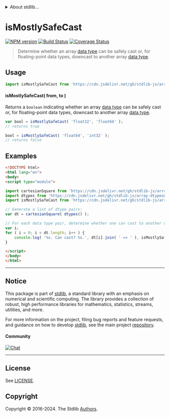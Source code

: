 <!--

@license Apache-2.0

Copyright (c) 2024 The Stdlib Authors.

Licensed under the Apache License, Version 2.0 (the "License");
you may not use this file except in compliance with the License.
You may obtain a copy of the License at

   http://www.apache.org/licenses/LICENSE-2.0

Unless required by applicable law or agreed to in writing, software
distributed under the License is distributed on an "AS IS" BASIS,
WITHOUT WARRANTIES OR CONDITIONS OF ANY KIND, either express or implied.
See the License for the specific language governing permissions and
limitations under the License.

-->


<details>
  <summary>
    About stdlib...
  </summary>
  <p>We believe in a future in which the web is a preferred environment for numerical computation. To help realize this future, we've built stdlib. stdlib is a standard library, with an emphasis on numerical and scientific computation, written in JavaScript (and C) for execution in browsers and in Node.js.</p>
  <p>The library is fully decomposable, being architected in such a way that you can swap out and mix and match APIs and functionality to cater to your exact preferences and use cases.</p>
  <p>When you use stdlib, you can be absolutely certain that you are using the most thorough, rigorous, well-written, studied, documented, tested, measured, and high-quality code out there.</p>
  <p>To join us in bringing numerical computing to the web, get started by checking us out on <a href="https://github.com/stdlib-js/stdlib">GitHub</a>, and please consider <a href="https://opencollective.com/stdlib">financially supporting stdlib</a>. We greatly appreciate your continued support!</p>
</details>

# isMostlySafeCast

[![NPM version][npm-image]][npm-url] [![Build Status][test-image]][test-url] [![Coverage Status][coverage-image]][coverage-url] <!-- [![dependencies][dependencies-image]][dependencies-url] -->

> Determine whether an array [data type][@stdlib/array/dtypes] can be safely cast or, for floating-point data types, downcast to another array [data type][@stdlib/array/dtypes].

<!-- Section to include introductory text. Make sure to keep an empty line after the intro `section` element and another before the `/section` close. -->

<section class="intro">

</section>

<!-- /.intro -->

<!-- Package usage documentation. -->



<section class="usage">

## Usage

```javascript
import isMostlySafeCast from 'https://cdn.jsdelivr.net/gh/stdlib-js/array-base-assert-is-mostly-safe-data-type-cast@v0.2.1-esm/index.mjs';
```

#### isMostlySafeCast( from, to )

Returns a `boolean` indicating whether an array [data type][@stdlib/array/dtypes] can be safely cast or, for floating-point data types, downcast to another array [data type][@stdlib/array/dtypes].

```javascript
var bool = isMostlySafeCast( 'float32', 'float64' );
// returns true

bool = isMostlySafeCast( 'float64', 'int32' );
// returns false
```

</section>

<!-- /.usage -->

<!-- Package usage notes. Make sure to keep an empty line after the `section` element and another before the `/section` close. -->

<section class="notes">

</section>

<!-- /.notes -->

<!-- Package usage examples. -->

<section class="examples">

## Examples

<!-- eslint no-undef: "error" -->

```html
<!DOCTYPE html>
<html lang="en">
<body>
<script type="module">

import cartesianSquare from 'https://cdn.jsdelivr.net/gh/stdlib-js/array-base-cartesian-square@esm/index.mjs';
import dtypes from 'https://cdn.jsdelivr.net/gh/stdlib-js/array-dtypes@esm/index.mjs';
import isMostlySafeCast from 'https://cdn.jsdelivr.net/gh/stdlib-js/array-base-assert-is-mostly-safe-data-type-cast@v0.2.1-esm/index.mjs';

// Generate a list of dtype pairs:
var dt = cartesianSquare( dtypes() );

// For each data type pair, determine whether one can cast to another data type...
var i;
for ( i = 0; i < dt.length; i++ ) {
    console.log( '%s. Can cast? %s.', dt[i].join( ' => ' ), isMostlySafeCast.apply( null, dt[i] ) );
}

</script>
</body>
</html>
```

</section>

<!-- /.examples -->

<!-- Section to include cited references. If references are included, add a horizontal rule *before* the section. Make sure to keep an empty line after the `section` element and another before the `/section` close. -->

<section class="references">

</section>

<!-- /.references -->

<!-- Section for related `stdlib` packages. Do not manually edit this section, as it is automatically populated. -->

<section class="related">

</section>

<!-- /.related -->

<!-- Section for all links. Make sure to keep an empty line after the `section` element and another before the `/section` close. -->


<section class="main-repo" >

* * *

## Notice

This package is part of [stdlib][stdlib], a standard library with an emphasis on numerical and scientific computing. The library provides a collection of robust, high performance libraries for mathematics, statistics, streams, utilities, and more.

For more information on the project, filing bug reports and feature requests, and guidance on how to develop [stdlib][stdlib], see the main project [repository][stdlib].

#### Community

[![Chat][chat-image]][chat-url]

---

## License

See [LICENSE][stdlib-license].


## Copyright

Copyright &copy; 2016-2024. The Stdlib [Authors][stdlib-authors].

</section>

<!-- /.stdlib -->

<!-- Section for all links. Make sure to keep an empty line after the `section` element and another before the `/section` close. -->

<section class="links">

[npm-image]: http://img.shields.io/npm/v/@stdlib/array-base-assert-is-mostly-safe-data-type-cast.svg
[npm-url]: https://npmjs.org/package/@stdlib/array-base-assert-is-mostly-safe-data-type-cast

[test-image]: https://github.com/stdlib-js/array-base-assert-is-mostly-safe-data-type-cast/actions/workflows/test.yml/badge.svg?branch=v0.2.1
[test-url]: https://github.com/stdlib-js/array-base-assert-is-mostly-safe-data-type-cast/actions/workflows/test.yml?query=branch:v0.2.1

[coverage-image]: https://img.shields.io/codecov/c/github/stdlib-js/array-base-assert-is-mostly-safe-data-type-cast/main.svg
[coverage-url]: https://codecov.io/github/stdlib-js/array-base-assert-is-mostly-safe-data-type-cast?branch=main

<!--

[dependencies-image]: https://img.shields.io/david/stdlib-js/array-base-assert-is-mostly-safe-data-type-cast.svg
[dependencies-url]: https://david-dm.org/stdlib-js/array-base-assert-is-mostly-safe-data-type-cast/main

-->

[chat-image]: https://img.shields.io/gitter/room/stdlib-js/stdlib.svg
[chat-url]: https://app.gitter.im/#/room/#stdlib-js_stdlib:gitter.im

[stdlib]: https://github.com/stdlib-js/stdlib

[stdlib-authors]: https://github.com/stdlib-js/stdlib/graphs/contributors

[umd]: https://github.com/umdjs/umd
[es-module]: https://developer.mozilla.org/en-US/docs/Web/JavaScript/Guide/Modules

[deno-url]: https://github.com/stdlib-js/array-base-assert-is-mostly-safe-data-type-cast/tree/deno
[deno-readme]: https://github.com/stdlib-js/array-base-assert-is-mostly-safe-data-type-cast/blob/deno/README.md
[umd-url]: https://github.com/stdlib-js/array-base-assert-is-mostly-safe-data-type-cast/tree/umd
[umd-readme]: https://github.com/stdlib-js/array-base-assert-is-mostly-safe-data-type-cast/blob/umd/README.md
[esm-url]: https://github.com/stdlib-js/array-base-assert-is-mostly-safe-data-type-cast/tree/esm
[esm-readme]: https://github.com/stdlib-js/array-base-assert-is-mostly-safe-data-type-cast/blob/esm/README.md
[branches-url]: https://github.com/stdlib-js/array-base-assert-is-mostly-safe-data-type-cast/blob/main/branches.md

[stdlib-license]: https://raw.githubusercontent.com/stdlib-js/array-base-assert-is-mostly-safe-data-type-cast/main/LICENSE

[@stdlib/array/dtypes]: https://github.com/stdlib-js/array-dtypes/tree/esm

</section>

<!-- /.links -->
